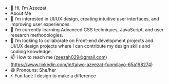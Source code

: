 - 👋 Hi, I’m Azeezat
-   About Me
- 👀 I’m interested in UI/UX design, creating intuitive user interfaces, and improving user experiences.
- 🌱 I’m currently learning Advanced CSS techniques, JavaScript, and user research methodologies.
- 💞️ I’m looking to collaborate on Front-end development projects and UI/UX design projects where I can contribute my design skills and codiing knowledge. 
- 📫 How to reach me (zeezah029@gmail.com)(https://www.linkedin.com/in/taiwo-azeezat-funmilayo-65a198274)
- 😄 Pronouns: She/her
- ⚡ Fun fact: I design to make a difference

<!---
TaiwoAzeezat/TaiwoAzeezat is a ✨ special ✨ repository because its `README.md` (this file) appears on your GitHub profile.
You can click the Preview link to take a look at your changes.
--->
